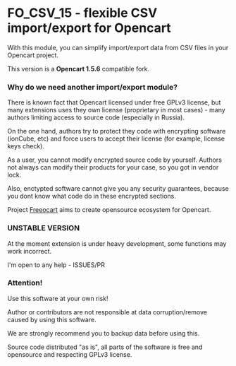 # FO_CSV_15 - flexible CSV import/export for Opencart

With this module, you can simplify import/export data from CSV files in your Opencart project.

This version is a **Opencart 1.5.6** compatible fork.

### Why do we need another import/export module?

There is known fact that Opencart licensed under free GPLv3 license, but many extensions uses they own license (proprietary in most cases) - many authors limiting access to source code (especially in Russia).

On the one hand, authors try to protect they code with encrypting software (ionCube, etc) and force users to accept their license (for example, license keys check).

As a user, you cannot modify encrypted source code by yourself. Authors not always can modify their products for your case, so you got in vendor lock.

Also, enctypted software cannot give you any security guarantees, because you dont know what code do in these encrypted sections.

Project [Freeocart](http://freeocart.ru) aims to create opensource ecosystem for Opencart.

### UNSTABLE VERSION

At the moment extension is under heavy development, some functions may work incorrect.

I'm open to any help - ISSUES/PR

### Attention!

Use this software at your own risk!

Author or contributors are not responsible at data corruption/remove caused by using this software.

We are strongly recommend you to backup data before using this.

Source code distributed "as is", all parts of the software is free and opensource and respecting GPLv3 license.
